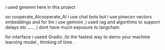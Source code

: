 i used gmemni here in this project 

on cooperate_AIcooperate_AI i use chat bots but i use pinecon vectors embeddings and for llm i use gemnini ,i used rag and algorthms to support delays etc ..... ,i dont have much exposure to langchain 

for interface i useed Gradio  ,its the fastest way to demo your machine learning model , thinking of time .
